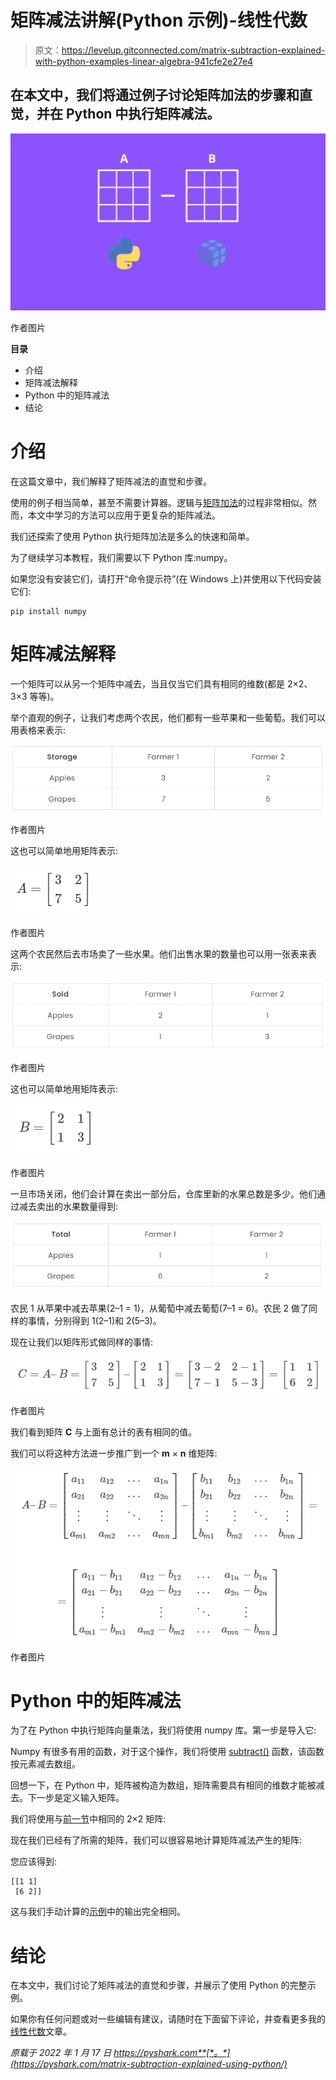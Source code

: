 # 矩阵减法讲解(Python 示例)-线性代数

> 原文：<https://levelup.gitconnected.com/matrix-subtraction-explained-with-python-examples-linear-algebra-941cfe2e27e4>

## 在本文中，我们将通过例子讨论矩阵加法的步骤和直觉，并在 Python 中执行矩阵减法。

![](img/3c9a4cf20c31c0af3cf810638be1f332.png)

作者图片

**目录**

*   介绍
*   矩阵减法解释
*   Python 中的矩阵减法
*   结论

# 介绍

在这篇文章中，我们解释了矩阵减法的直觉和步骤。

使用的例子相当简单，甚至不需要计算器。逻辑与[矩阵加法](https://pyshark.com/matrix-addition-explained-using-python/)的过程非常相似。然而，本文中学习的方法可以应用于更复杂的矩阵减法。

我们还探索了使用 Python 执行矩阵加法是多么的快速和简单。

为了继续学习本教程，我们需要以下 Python 库:numpy。

如果您没有安装它们，请打开“命令提示符”(在 Windows 上)并使用以下代码安装它们:

```
pip install numpy
```

# 矩阵减法解释

一个矩阵可以从另一个矩阵中减去，当且仅当它们具有相同的维数(都是 2×2、3×3 等等)。

举个直观的例子，让我们考虑两个农民，他们都有一些苹果和一些葡萄。我们可以用表格来表示:

![](img/788bf8cabe0cb6cdfa121be3871eea58.png)

作者图片

这也可以简单地用矩阵表示:

![](img/275aa91c10661668001cdfc21bc0b04f.png)

作者图片

这两个农民然后去市场卖了一些水果。他们出售水果的数量也可以用一张表来表示:

![](img/7e4030d84ccd8a89bb76cde9a8d4f226.png)

作者图片

这也可以简单地用矩阵表示:

![](img/7ae7db9d342670ad2ded7a1dff2893b3.png)

作者图片

一旦市场关闭，他们会计算在卖出一部分后，仓库里新的水果总数是多少。他们通过减去卖出的水果数量得到:

![](img/9b82020aad0d25573366a1ff03fc5c76.png)

农民 1 从苹果中减去苹果(2–1 = 1)，从葡萄中减去葡萄(7–1 = 6)。农民 2 做了同样的事情，分别得到 1(2–1)和 2(5–3)。

现在让我们以矩阵形式做同样的事情:

![](img/e1dbde4d19620e09c70574ab9def7daf.png)

作者图片

我们看到矩阵 **C** 与上面有总计的表有相同的值。

我们可以将这种方法进一步推广到一个 **m** × **n** 维矩阵:

![](img/2d79a79b03694d4ac0893ca39326878a.png)

作者图片

# Python 中的矩阵减法

为了在 Python 中执行矩阵向量乘法，我们将使用 numpy 库。第一步是导入它:

Numpy 有很多有用的函数，对于这个操作，我们将使用 [subtract()](https://numpy.org/doc/stable/reference/generated/numpy.subtract.html) 函数，该函数按元素减去数组。

回想一下，在 Python 中，矩阵被构造为数组，矩阵需要具有相同的维数才能被减去。下一步是定义输入矩阵。

我们将使用与[前一节](https://pyshark.com/matrix-subtraction-explained-using-python/#matrix-subtraction-explained)中相同的 2×2 矩阵:

现在我们已经有了所需的矩阵，我们可以很容易地计算矩阵减法产生的矩阵:

您应该得到:

```
[[1 1]
 [6 2]]
```

这与我们手动计算的[示例](https://pyshark.com/matrix-subtraction-explained-using-python/#matrix-subtraction-explained)中的输出完全相同。

# 结论

在本文中，我们讨论了矩阵减法的直觉和步骤，并展示了使用 Python 的完整示例。

如果你有任何问题或对一些编辑有建议，请随时在下面留下评论，并查看更多我的[线性代数](https://pyshark.com/category/linear-algebra/)文章。

*原载于 2022 年 1 月 17 日 https://pyshark.com**[*。*](https://pyshark.com/matrix-subtraction-explained-using-python/)*